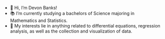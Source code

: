 - 👋 Hi, I’m Devon Banks!
- 📚 I’m currently studying a bachelors of Science majoring in Mathematics and Statistics.
- 📖 My interests lie in anything related to differential equations, regression analysis, as well as the collection and visualization of data.
